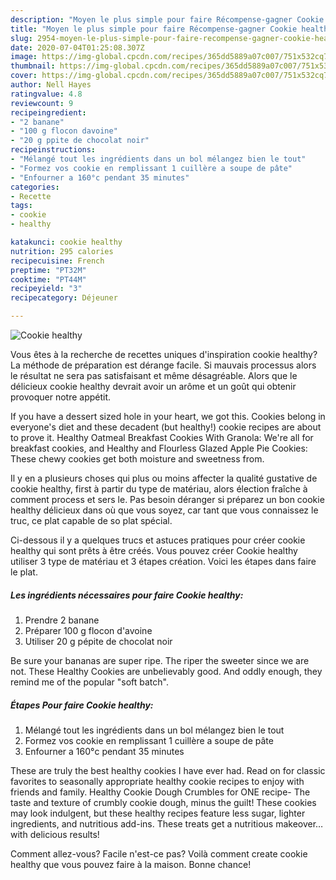 ```yaml
---
description: "Moyen le plus simple pour faire Récompense-gagner Cookie healthy"
title: "Moyen le plus simple pour faire Récompense-gagner Cookie healthy"
slug: 2954-moyen-le-plus-simple-pour-faire-recompense-gagner-cookie-healthy
date: 2020-07-04T01:25:08.307Z
image: https://img-global.cpcdn.com/recipes/365dd5889a07c007/751x532cq70/cookie-healthy-photo-principale-de-la-recette.jpg
thumbnail: https://img-global.cpcdn.com/recipes/365dd5889a07c007/751x532cq70/cookie-healthy-photo-principale-de-la-recette.jpg
cover: https://img-global.cpcdn.com/recipes/365dd5889a07c007/751x532cq70/cookie-healthy-photo-principale-de-la-recette.jpg
author: Nell Hayes
ratingvalue: 4.8
reviewcount: 9
recipeingredient:
- "2 banane"
- "100 g flocon davoine"
- "20 g ppite de chocolat noir"
recipeinstructions:
- "Mélangé tout les ingrédients dans un bol mélangez bien le tout"
- "Formez vos cookie en remplissant 1 cuillère a soupe de pâte"
- "Enfourner a 160°c pendant 35 minutes"
categories:
- Recette
tags:
- cookie
- healthy

katakunci: cookie healthy 
nutrition: 295 calories
recipecuisine: French
preptime: "PT32M"
cooktime: "PT44M"
recipeyield: "3"
recipecategory: Déjeuner

---
```



![Cookie healthy](https://img-global.cpcdn.com/recipes/365dd5889a07c007/751x532cq70/cookie-healthy-photo-principale-de-la-recette.jpg)

Vous êtes à la recherche de recettes uniques d'inspiration cookie healthy? La méthode de préparation est dérange facile. Si mauvais processus alors le résultat ne sera pas satisfaisant et même désagréable. Alors que le délicieux cookie healthy devrait avoir un arôme et un goût qui obtenir provoquer notre appétit.

If you have a dessert sized hole in your heart, we got this. Cookies belong in everyone&#39;s diet and these decadent (but healthy!) cookie recipes are about to prove it. Healthy Oatmeal Breakfast Cookies With Granola: We&#39;re all for breakfast cookies, and Healthy and Flourless Glazed Apple Pie Cookies: These chewy cookies get both moisture and sweetness from.

Il y en a plusieurs choses qui plus ou moins affecter la qualité gustative de cookie healthy, first à partir du type de matériau, alors élection fraîche à comment process et sers le. Pas besoin déranger si préparez un bon cookie healthy délicieux dans où que vous soyez, car tant que vous connaissez le truc, ce plat capable de so plat spécial.


Ci-dessous il y a quelques trucs et astuces pratiques pour créer cookie healthy qui sont prêts à être créés. Vous pouvez créer Cookie healthy utiliser 3 type de matériau et 3 étapes création. Voici les étapes dans faire le plat.

<!--inarticleads1-->

##### Les ingrédients nécessaires pour faire Cookie healthy:

1. Prendre 2 banane
1. Préparer 100 g flocon d&#39;avoine
1. Utiliser 20 g pépite de chocolat noir


Be sure your bananas are super ripe. The riper the sweeter since we are not. These Healthy Cookies are unbelievably good. And oddly enough, they remind me of the popular &#34;soft batch&#34;. 

<!--inarticleads2-->

##### Étapes Pour faire Cookie healthy:

1. Mélangé tout les ingrédients dans un bol mélangez bien le tout
1. Formez vos cookie en remplissant 1 cuillère a soupe de pâte
1. Enfourner a 160°c pendant 35 minutes


These are truly the best healthy cookies I have ever had. Read on for classic favorites to seasonally appropriate healthy cookie recipes to enjoy with friends and family. Healthy Cookie Dough Crumbles for ONE recipe- The taste and texture of crumbly cookie dough, minus the guilt! These cookies may look indulgent, but these healthy recipes feature less sugar, lighter ingredients, and nutritious add-ins. These treats get a nutritious makeover… with delicious results! 


Comment allez-vous? Facile n'est-ce pas? Voilà comment create cookie healthy que vous pouvez faire à la maison. Bonne chance!
